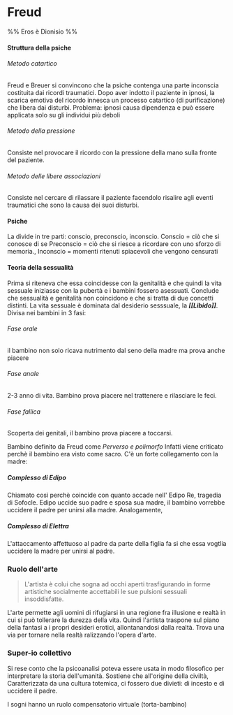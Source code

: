 # Freud 
 %% Eros è Dionisio %%
#### Struttura della psiche
###### Metodo catartico
Freud e Breuer si convincono che la psiche contenga una parte inconscia costituita dai ricordi traumatici. Dopo aver indotto il paziente in ipnosi, la scarica emotiva del ricordo innesca un processo catartico (di purificazione) che libera dai disturbi. 
Problema: ipnosi causa dipendenza e può essere applicata solo su gli individui più deboli 
###### Metodo della pressione
Consiste nel provocare il ricordo con la pressione della mano sulla fronte del paziente. 
###### Metodo delle libere associazioni 
Consiste nel cercare di rilassare il paziente facendolo risalire agli eventi traumatici che sono la causa dei suoi disturbi. 

#### Psiche
La divide in tre parti: conscio, preconscio, inconscio. 
Conscio = ciò che si conosce di se
Preconscio = ciò che si riesce a ricordare con uno sforzo di memoria., 
Inconscio = momenti ritenuti spiacevoli che vengono censurati 



 #### Teoria della sessualità
 Prima si riteneva che essa coincidesse con la genitalità e che quindi la vita sessuale iniziasse con la pubertà e i bambini fossero asessuati. 
 Conclude che sessualità e genitalità non coincidono e che si tratta di due concetti distinti. 
 La vita sessuale è dominata dal desiderio sesssuale, la ***[[Libido]]***. 
 Divisa nei bambini in 3 fasi: 
###### Fase orale
il bambino non solo ricava nutrimento dal seno della madre ma prova anche piacere
###### Fase anale
2-3 anno di vita. Bambino prova piacere nel trattenere e rilasciare le feci. 
###### Fase fallica
Scoperta dei genitali, il bambino prova piacere a toccarsi. 

Bambino definito da Freud come *Perverso e polimorfo*
Infatti viene criticato perchè il bambino era visto come sacro. 
C'è un forte collegamento con la madre: 
##### Complesso di Edipo
Chiamato così perchè coincide con quanto accade nell' Edipo Re, tragedia di Sofocle. Edipo uccide suo padre e sposa sua madre, il bambino vorrebbe uccidere il padre per unirsi alla madre. 
Analogamente, 
##### Complesso di Elettra
L'attaccamento affettuoso al padre da parte della figlia fa si che essa vogtlia uccidere la madre per unirsi al padre. 

### Ruolo dell'arte
> L'artista è colui che sogna ad occhi aperti trasfigurando in forme artistiche socialmente accettabili le sue pulsioni sessuali insoddisfatte. 
 
 L'arte permette agli uomini di rifugiarsi in una regione fra illusione e realtà in cui si può tollerare la durezza della vita. 
 Quindi l'artista traspone sul piano della fantasi a i propri desideri erotici, allontanandosi dalla realtà. 
 Trova una via per tornare nella realtà ralizzando l'opera d'arte. 
 
 ### Super-io collettivo
 Si rese conto che la psicoanalisi poteva essere usata in modo filosofico per interpretare la storia dell'umanità. 
 Sostiene che all'origine della civiltà, Caratterizzata da una cultura totemica, ci fossero due divieti: di incesto e di uccidere il padre. 
 
 I sogni hanno un ruolo compensatorio virtuale (torta-bambino)
 
 
 
 
 
 
 
 
 
 
 
 
 
 
 
 
 
 
 
 
 
 
 
 
 
 
 
 
 
 
 
 
 
 
 